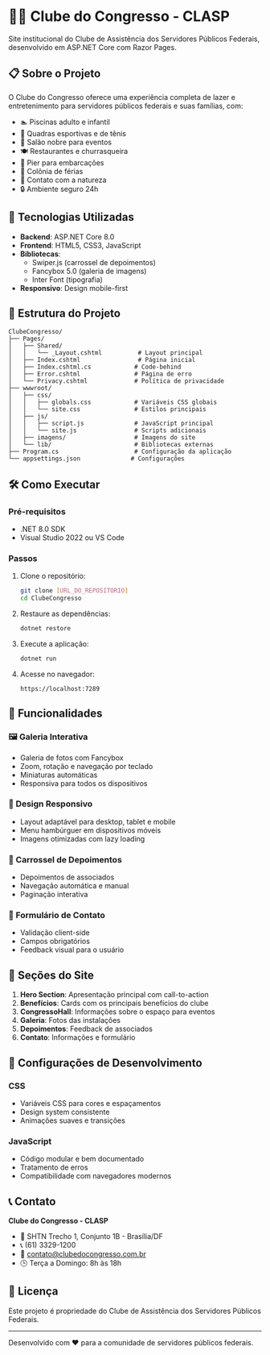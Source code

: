 # 🏊‍♂️ Clube do Congresso - CLASP

Site institucional do Clube de Assistência dos Servidores Públicos Federais, desenvolvido em ASP.NET Core com Razor Pages.

## 📋 Sobre o Projeto

O Clube do Congresso oferece uma experiência completa de lazer e entretenimento para servidores públicos federais e suas famílias, com:

- 🏊 Piscinas adulto e infantil
- 🎾 Quadras esportivas e de tênis  
- 🎉 Salão nobre para eventos
- 🍽️ Restaurantes e churrasqueira
- 🚤 Pier para embarcações
- 👶 Colônia de férias
- 🌳 Contato com a natureza
- 🔒 Ambiente seguro 24h

## 🚀 Tecnologias Utilizadas

- **Backend**: ASP.NET Core 8.0
- **Frontend**: HTML5, CSS3, JavaScript
- **Bibliotecas**:
  - Swiper.js (carrossel de depoimentos)
  - Fancybox 5.0 (galeria de imagens)
  - Inter Font (tipografia)
- **Responsivo**: Design mobile-first

## 📁 Estrutura do Projeto

```
ClubeCongresso/
├── Pages/
│   ├── Shared/
│   │   └── _Layout.cshtml          # Layout principal
│   ├── Index.cshtml                # Página inicial
│   ├── Index.cshtml.cs            # Code-behind
│   ├── Error.cshtml               # Página de erro
│   └── Privacy.cshtml             # Política de privacidade
├── wwwroot/
│   ├── css/
│   │   ├── globals.css            # Variáveis CSS globais
│   │   └── site.css               # Estilos principais
│   ├── js/
│   │   ├── script.js              # JavaScript principal
│   │   └── site.js                # Scripts adicionais
│   ├── imagens/                   # Imagens do site
│   └── lib/                       # Bibliotecas externas
├── Program.cs                     # Configuração da aplicação
└── appsettings.json              # Configurações
```

## 🛠️ Como Executar

### Pré-requisitos
- .NET 8.0 SDK
- Visual Studio 2022 ou VS Code

### Passos
1. Clone o repositório:
   ```bash
   git clone [URL_DO_REPOSITORIO]
   cd ClubeCongresso
   ```

2. Restaure as dependências:
   ```bash
   dotnet restore
   ```

3. Execute a aplicação:
   ```bash
   dotnet run
   ```

4. Acesse no navegador:
   ```
   https://localhost:7289
   ```

## 🎨 Funcionalidades

### 🖼️ Galeria Interativa
- Galeria de fotos com Fancybox
- Zoom, rotação e navegação por teclado
- Miniaturas automáticas
- Responsiva para todos os dispositivos

### 📱 Design Responsivo
- Layout adaptável para desktop, tablet e mobile
- Menu hambúrguer em dispositivos móveis
- Imagens otimizadas com lazy loading

### 🎢 Carrossel de Depoimentos
- Depoimentos de associados
- Navegação automática e manual
- Paginação interativa

### 📧 Formulário de Contato
- Validação client-side
- Campos obrigatórios
- Feedback visual para o usuário

## 🎯 Seções do Site

1. **Hero Section**: Apresentação principal com call-to-action
2. **Benefícios**: Cards com os principais benefícios do clube
3. **CongressoHall**: Informações sobre o espaço para eventos
4. **Galeria**: Fotos das instalações
5. **Depoimentos**: Feedback de associados
6. **Contato**: Informações e formulário

## 🔧 Configurações de Desenvolvimento

### CSS
- Variáveis CSS para cores e espaçamentos
- Design system consistente
- Animações suaves e transições

### JavaScript
- Código modular e bem documentado
- Tratamento de erros
- Compatibilidade com navegadores modernos

## 📞 Contato

**Clube do Congresso - CLASP**
- 📍 SHTN Trecho 1, Conjunto 1B - Brasília/DF
- 📞 (61) 3329-1200
- 📧 contato@clubedocongresso.com.br
- 🕒 Terça a Domingo: 8h às 18h

## 📄 Licença

Este projeto é propriedade do Clube de Assistência dos Servidores Públicos Federais.

---

Desenvolvido com ❤️ para a comunidade de servidores públicos federais.
